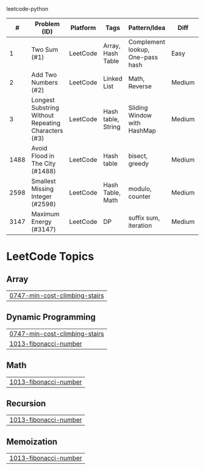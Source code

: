 leetcode-python 

| # | Problem (ID) | Platform | Tags | Pattern/Idea | Diff | Time/Space | Status | Last Reviewed | Notes | Solution |
|---|---|---|---|---|---|---|---|---|---|---|
| 1 | Two Sum (#1) | LeetCode | Array, Hash Table | Complement lookup, One-pass hash | Easy | O(n) / O(n) | ✅ | 2025-10-01 | Key for Complement, Retrive with current| `two_sum.py` |
| 2 | Add Two Numbers (#2) | LeetCode | Linked List | Math, Reverse | Medium | O(n) / O (n) | ✅ | 2025-10-01 | %= //= for reverse digits | `add_two_numbers.py` |
| 3 | Longest Substring Without Repeating Characters (#3) | LeetCode | Hash table, String | Sliding Window with HashMap | Medium | O(n) / O(n) | ✅ | 2025-10-02 | for for pointer, max for start | `l_s_w_r_c.py`  |
| 1488 | Avoid Flood in The City (#1488) | LeetCode | Hash table | bisect, greedy  | Medium | O(logn * n) / O(n) | ✅ | 2025-10-07 | read scheduling | `a_f_i_t_c.py`  |
| 2598 | Smallest Missing Integer (#2598) | LeetCode | Hash Table, Math | modulo, counter | Medium | O(n) / O(k) | ✅ | 2025-10-16 | modulo grouping | `smallest_integer.py` |
| 3147 | Maximum Energy (#3147) | LeetCode | DP | suffix sum, iteration | Medium | O(n) / O(1) | ✅ | 2025-10-16 | fixed step sum | `maximum_energy.py` |

<!---LeetCode Topics Start-->
# LeetCode Topics
## Array
|  |
| ------- |
| [0747-min-cost-climbing-stairs](https://github.com/deep-medic/leetcode-python/tree/master/0747-min-cost-climbing-stairs) |
## Dynamic Programming
|  |
| ------- |
| [0747-min-cost-climbing-stairs](https://github.com/deep-medic/leetcode-python/tree/master/0747-min-cost-climbing-stairs) |
| [1013-fibonacci-number](https://github.com/deep-medic/leetcode-python/tree/master/1013-fibonacci-number) |
## Math
|  |
| ------- |
| [1013-fibonacci-number](https://github.com/deep-medic/leetcode-python/tree/master/1013-fibonacci-number) |
## Recursion
|  |
| ------- |
| [1013-fibonacci-number](https://github.com/deep-medic/leetcode-python/tree/master/1013-fibonacci-number) |
## Memoization
|  |
| ------- |
| [1013-fibonacci-number](https://github.com/deep-medic/leetcode-python/tree/master/1013-fibonacci-number) |
<!---LeetCode Topics End-->